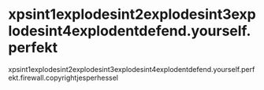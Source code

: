 # xpsint1explodesint2explodesint3explodesint4explodentdefend.yourself.perfekt
xpsint1explodesint2explodesint3explodesint4explodentdefend.yourself.perfekt.firewall.copyrightjesperhessel
